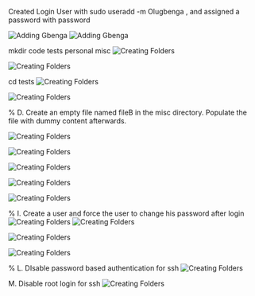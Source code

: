 <!-- 1. Create a login name -->
Created Login User with  sudo useradd -m Olugbenga , and assigned a password with password 

![Adding Gbenga](../assignment/images/adding-Olugbenga.png)
![Adding Gbenga](../assignment/images/Olugbenga-added.png)


<!-- Create directory code ,tests, personal , misc from the home directory i.e /home/Olugbenga -->
mkdir code tests personal misc
![Creating Folders](../assignment/images/creating-folders.png)


<!-- A. Change directory to the tests directory using absolute pathname -->
<!-- $ cd /home/Olugbenga/tests -->
![Creating Folders](../assignment/images/fileA.png)


<!-- % B. Change directory to tests with relative pathname -->
cd tests
![Creating Folders](../assignment/images/entering-tests.png)


<!-- % C. Use echo command to create a file named fileA with content 'Hello A' in the misc directory -->
![Creating Folders](../assignment/images/fileA.png)


% D. Create an empty file named fileB in the misc directory. Populate the file with dummy content afterwards.
<!-- % C. Use echo command to create a file named fileA with content 'Hello A' in the misc directory -->
![Creating Folders](../assignment/images/creating-fileB.png)


<!-- % E. Copy contents of fileA into fileC -->
![Creating Folders](../assignment/images/showing-fileC.png)


<!-- % F.Move contents of fileB into fileD -->
![Creating Folders](../assignment/images/showingfileD.png)


<!-- % G.Create a tar file called misc.tar for the contents of misc directory -->
![Creating Folders](../assignment/images/creating-tar.png)


<!-- % H. Compress the tar file to create a misc.tar.gz file -->
![Creating Folders](../assignment/images/compressing-tar.png)


% I. Create a user and force the user to change his password after login
![Creating Folders](../assignment/images/password-reset.png)
![Creating Folders](../assignment/images/Gastt-new-passwordd.png)


<!-- % J. Loc a user's password -->
![Creating Folders](../assignment/images/locking-Gastt.png)


<!-- % K. Create a user with no login shell -->
![Creating Folders](../assignment/images/listing-nologin-user.png)


% L. DIsable password based authentication for ssh
![Creating Folders](../assignment/images/ssh-login.png)

M. Disable root login for ssh
![Creating Folders](../assignment/images/rootlogin.png)